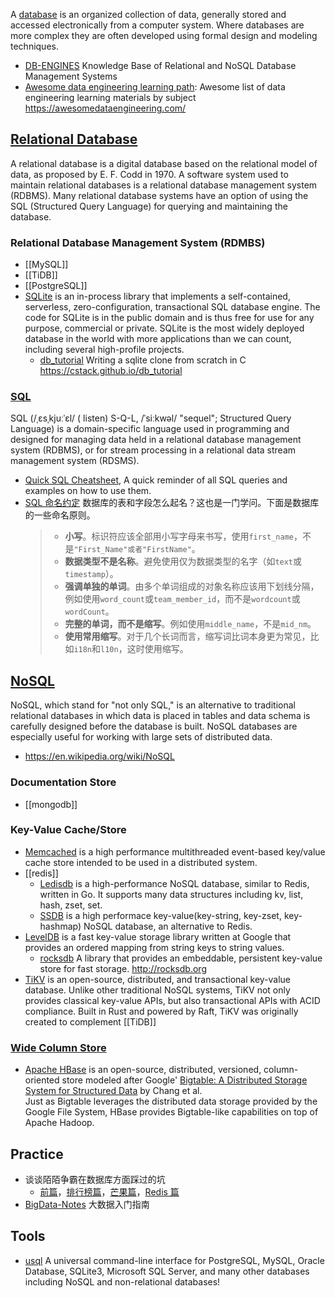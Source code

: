 A [database](https://en.wikipedia.org/wiki/Database) is an organized collection of data, generally stored and accessed electronically from a computer system. Where databases are more complex they are often developed using formal design and modeling techniques.

- [DB-ENGINES](https://db-engines.com/en/) Knowledge Base of Relational and NoSQL Database Management Systems
- [Awesome data engineering learning path](https://github.com/snird/awesome-data-engineering-learning): Awesome list of data engineering learning materials by subject https://awesomedataengineering.com/



## [Relational Database](https://en.wikipedia.org/wiki/Relational_database)
A relational database is a digital database based on the relational model of data, as proposed by E. F. Codd in 1970. A software system used to maintain relational databases is a relational database management system (RDBMS). Many relational database systems have an option of using the SQL (Structured Query Language) for querying and maintaining the database.

### Relational Database Management System (RDMBS)
- [[MySQL]]
- [[TiDB]]
- [[PostgreSQL]]
- [SQLite](https://www.sqlite.org/index.html) is an in-process library that implements a self-contained, serverless, zero-configuration, transactional SQL database engine. The code for SQLite is in the public domain and is thus free for use for any purpose, commercial or private. SQLite is the most widely deployed database in the world with more applications than we can count, including several high-profile projects.
  - [db_tutorial](https://github.com/cstack/db_tutorial) Writing a sqlite clone from scratch in C https://cstack.github.io/db_tutorial

### [SQL](https://en.wikipedia.org/wiki/SQL)
SQL (/ˌɛsˌkjuːˈɛl/ ( listen) S-Q-L, /ˈsiːkwəl/ "sequel"; Structured Query Language) is a domain-specific language used in programming and designed for managing data held in a relational database management system (RDBMS), or for stream processing in a relational data stream management system (RDSMS).
- [Quick SQL Cheatsheet](https://github.com/enochtangg/quick-SQL-cheatsheet), A quick reminder of all SQL queries and examples on how to use them.
- [SQL 命名约定](https://launchbylunch.com/posts/2014/Feb/16/sql-naming-conventions/) 数据库的表和字段怎么起名？这也是一门学问。下面是数据库的一些命名原则。
  > * __小写__。标识符应该全部用小写字母来书写，使用`first_name`，不是`"First_Name"或者"FirstName"`。
  > * __数据类型不是名称__。避免使用仅为数据类型的名字（如`text`或`timestamp`）。
  > * __强调单独的单词__。由多个单词组成的对象名称应该用下划线分隔，例如使用`word_count`或`team_member_id`，而不是`wordcount`或`wordCount`。
  > * __完整的单词，而不是缩写__。例如使用`middle_name`，不是`mid_nm`。
  > * __使用常用缩写__。对于几个长词而言，缩写词比词本身更为常见，比如`i18n`和`l10n`，这时使用缩写。




## [NoSQL](http://nosql-database.org/)
NoSQL, which stand for "not only SQL," is an alternative to traditional relational databases in which data is placed in tables and data schema is carefully designed before the database is built. NoSQL databases are especially useful for working with large sets of distributed data.
- https://en.wikipedia.org/wiki/NoSQL

### Documentation Store
- [[mongodb]]

### Key-Value Cache/Store
- [Memcached](https://github.com/memcached/memcached) is a high performance multithreaded event-based key/value cache store intended to be used in a distributed system.
- [[redis]]
  - [Ledisdb](https://github.com/siddontang/ledisdb) is a high-performance NoSQL database, similar to Redis, written in Go. It supports many data structures including kv, list, hash, zset, set.
  - [SSDB](https://github.com/ideawu/ssdb) is a high performace key-value(key-string, key-zset, key-hashmap) NoSQL database, an alternative to Redis.
- [LevelDB](https://github.com/google/leveldb) is a fast key-value storage library written at Google that provides an ordered mapping from string keys to string values.
  - [rocksdb](https://github.com/facebook/rocksdb) A library that provides an embeddable, persistent key-value store for fast storage. http://rocksdb.org
- [TiKV](https://github.com/tikv/tikv) is an open-source, distributed, and transactional key-value database. Unlike other traditional NoSQL systems, TiKV not only provides classical key-value APIs, but also transactional APIs with ACID compliance. Built in Rust and powered by Raft, TiKV was originally created to complement [[TiDB]]

### [Wide Column Store](https://en.wikipedia.org/wiki/Wide_column_store)
- [Apache HBase](https://github.com/apache/hbase) is an open-source, distributed, versioned, column-oriented store modeled after Google' [Bigtable: A Distributed Storage System for Structured Data](https://ai.google/research/pubs/pub27898) by Chang et al.   
  Just as Bigtable leverages the distributed data storage provided by the Google File System, HBase provides Bigtable-like capabilities on top of Apache Hadoop.



## Practice
- 谈谈陌陌争霸在数据库方面踩过的坑
  - [前篇](https://blog.codingnow.com/2014/03/mmzb_db.html)，[排行榜篇](https://blog.codingnow.com/2014/03/mmzb_db_2.html)，[芒果篇](https://blog.codingnow.com/2014/03/mmzb_mongodb.html)，[Redis 篇](https://blog.codingnow.com/2014/03/mmzb_redis.html)
- [BigData-Notes](https://github.com/heibaiying/BigData-Notes) 大数据入门指南



## Tools
- [usql](https://github.com/xo/usql) A universal command-line interface for PostgreSQL, MySQL, Oracle Database, SQLite3, Microsoft SQL Server, and many other databases including NoSQL and non-relational databases!
